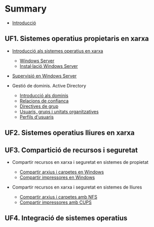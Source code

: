 # Summary

* [Introducció](README.md)

## UF1. Sistemes operatius propietaris en xarxa

* [Introducció als sistemes operatius en xarxa](UF1/uf1-introduccio.md)
  * [Windows Server](UF1/uf1-windowsserver.md)
  * [Instal·lació Windows Server](UF1/uf1-instalacio-windowsserver.md)
  
* [Supervisió en Windows Server](UF1/uf1-supervisio.md)

* Gestió de dominis. Active Directory
  * [Introducció als dominis](UF1/uf1-introduccio-dominis.md)
  * [Relacions de confiança]()
  * [Directives de grup]()
  * [Usuaris, grups i unitats organitzatives]()
  * [Perfils d'usuaris]()


## UF2. Sistemes operatius lliures en xarxa

## UF3. Compartició de recursos i seguretat

* Compartir recursos en xarxa i seguretat en sistemes de propietat
  * [Compartir arxius i carpetes en Windows](UF3/uf3-compartir-arxius-windows.md)
  * [Compartir impressores en Windows](UF3/uf3-compartir-impressores-windows.md)

* Compartir recursos en xarxa i seguretat en sistemes de lliures
  * [Compartir arxius i carpetes amb NFS](UF3/uf3-compartir-arxius-nfs.md)
  * [Compartir impressores amb CUPS](UF3/uf3-compartir-impressores-cups.md)


  


## UF4. Integració de sistemes operatius

